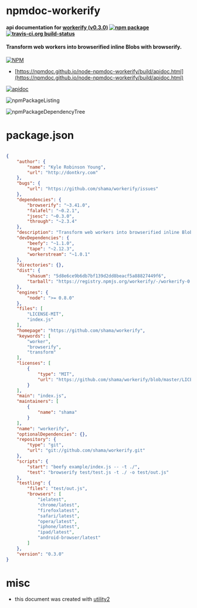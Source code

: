 # npmdoc-workerify

#### api documentation for  [workerify (v0.3.0)](https://github.com/shama/workerify)  [![npm package](https://img.shields.io/npm/v/npmdoc-workerify.svg?style=flat-square)](https://www.npmjs.org/package/npmdoc-workerify) [![travis-ci.org build-status](https://api.travis-ci.org/npmdoc/node-npmdoc-workerify.svg)](https://travis-ci.org/npmdoc/node-npmdoc-workerify)

#### Transform web workers into browserified inline Blobs with browserify.

[![NPM](https://nodei.co/npm/workerify.png?downloads=true&downloadRank=true&stars=true)](https://www.npmjs.com/package/workerify)

- [https://npmdoc.github.io/node-npmdoc-workerify/build/apidoc.html](https://npmdoc.github.io/node-npmdoc-workerify/build/apidoc.html)

[![apidoc](https://npmdoc.github.io/node-npmdoc-workerify/build/screenCapture.buildCi.browser.%252Ftmp%252Fbuild%252Fapidoc.html.png)](https://npmdoc.github.io/node-npmdoc-workerify/build/apidoc.html)

![npmPackageListing](https://npmdoc.github.io/node-npmdoc-workerify/build/screenCapture.npmPackageListing.svg)

![npmPackageDependencyTree](https://npmdoc.github.io/node-npmdoc-workerify/build/screenCapture.npmPackageDependencyTree.svg)



# package.json

```json

{
    "author": {
        "name": "Kyle Robinson Young",
        "url": "http://dontkry.com"
    },
    "bugs": {
        "url": "https://github.com/shama/workerify/issues"
    },
    "dependencies": {
        "browserify": "~3.41.0",
        "falafel": "~0.2.1",
        "jsesc": "~0.3.0",
        "through": "~2.3.4"
    },
    "description": "Transform web workers into browserified inline Blobs with browserify.",
    "devDependencies": {
        "beefy": "~1.1.0",
        "tape": "~2.12.3",
        "workerstream": "~1.0.1"
    },
    "directories": {},
    "dist": {
        "shasum": "5d8e6ce9b6db7bf139d2dd8beacf5a88827449f6",
        "tarball": "https://registry.npmjs.org/workerify/-/workerify-0.3.0.tgz"
    },
    "engines": {
        "node": ">= 0.8.0"
    },
    "files": [
        "LICENSE-MIT",
        "index.js"
    ],
    "homepage": "https://github.com/shama/workerify",
    "keywords": [
        "worker",
        "browserify",
        "transform"
    ],
    "licenses": [
        {
            "type": "MIT",
            "url": "https://github.com/shama/workerify/blob/master/LICENSE-MIT"
        }
    ],
    "main": "index.js",
    "maintainers": [
        {
            "name": "shama"
        }
    ],
    "name": "workerify",
    "optionalDependencies": {},
    "repository": {
        "type": "git",
        "url": "git://github.com/shama/workerify.git"
    },
    "scripts": {
        "start": "beefy example/index.js -- -t ./",
        "test": "browserify test/test.js -t ./ -o test/out.js"
    },
    "testling": {
        "files": "test/out.js",
        "browsers": [
            "ielatest",
            "chrome/latest",
            "firefoxlatest",
            "safari/latest",
            "opera/latest",
            "iphone/latest",
            "ipad/latest",
            "android-browser/latest"
        ]
    },
    "version": "0.3.0"
}
```



# misc
- this document was created with [utility2](https://github.com/kaizhu256/node-utility2)
